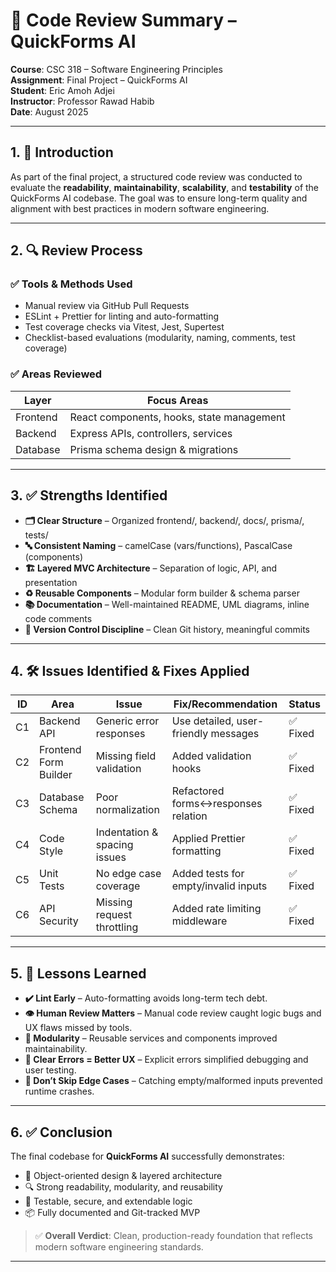 
# 🧾 Code Review Summary – QuickForms AI

**Course**: CSC 318 – Software Engineering Principles  
**Assignment**: Final Project – QuickForms AI  
**Student**: Eric Amoh Adjei  
**Instructor**: Professor Rawad Habib  
**Date**: August 2025  

---

## 1. 📌 Introduction

As part of the final project, a structured code review was conducted to evaluate the **readability**, **maintainability**, **scalability**, and **testability** of the QuickForms AI codebase. The goal was to ensure long-term quality and alignment with best practices in modern software engineering.

---

## 2. 🔍 Review Process

### ✅ Tools & Methods Used
- Manual review via GitHub Pull Requests
- ESLint + Prettier for linting and auto-formatting
- Test coverage checks via Vitest, Jest, Supertest
- Checklist-based evaluations (modularity, naming, comments, test coverage)

### ✅ Areas Reviewed
| Layer      | Focus Areas                                 |
|------------|---------------------------------------------|
| Frontend   | React components, hooks, state management   |
| Backend    | Express APIs, controllers, services         |
| Database   | Prisma schema design & migrations           |

---

## 3. ✅ Strengths Identified

- **🗂️ Clear Structure** – Organized frontend/, backend/, docs/, prisma/, tests/
- **🔤 Consistent Naming** – camelCase (vars/functions), PascalCase (components)
- **🏗️ Layered MVC Architecture** – Separation of logic, API, and presentation
- **♻️ Reusable Components** – Modular form builder & schema parser
- **📚 Documentation** – Well-maintained README, UML diagrams, inline code comments
- **🔁 Version Control Discipline** – Clean Git history, meaningful commits

---

## 4. 🛠️ Issues Identified & Fixes Applied

| ID  | Area                 | Issue                          | Fix/Recommendation                      | Status     |
|-----|----------------------|--------------------------------|------------------------------------------|------------|
| C1  | Backend API          | Generic error responses         | Use detailed, user-friendly messages     | ✅ Fixed   |
| C2  | Frontend Form Builder| Missing field validation        | Added validation hooks                  | ✅ Fixed   |
| C3  | Database Schema      | Poor normalization              | Refactored forms↔responses relation      | ✅ Fixed   |
| C4  | Code Style           | Indentation & spacing issues    | Applied Prettier formatting              | ✅ Fixed   |
| C5  | Unit Tests           | No edge case coverage           | Added tests for empty/invalid inputs     | ✅ Fixed   |
| C6  | API Security         | Missing request throttling      | Added rate limiting middleware           | ✅ Fixed   |

---

## 5. 📘 Lessons Learned

- **✔️ Lint Early** – Auto-formatting avoids long-term tech debt.
- **👁️ Human Review Matters** – Manual code review caught logic bugs and UX flaws missed by tools.
- **🔄 Modularity** – Reusable services and components improved maintainability.
- **📣 Clear Errors = Better UX** – Explicit errors simplified debugging and user testing.
- **🧪 Don’t Skip Edge Cases** – Catching empty/malformed inputs prevented runtime crashes.

---

## 6. ✅ Conclusion

The final codebase for **QuickForms AI** successfully demonstrates:

- 🧱 Object-oriented design & layered architecture
- 🔍 Strong readability, modularity, and reusability
- 🧪 Testable, secure, and extendable logic
- 📦 Fully documented and Git-tracked MVP

> ✅ **Overall Verdict**: Clean, production-ready foundation that reflects modern software engineering standards.

---
